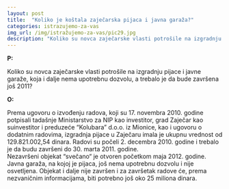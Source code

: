 ```yaml
---
layout: post
title:  "Koliko je koštala zaječarska pijaca i javna garaža?"
categories: istrazujemo-za-vas
img_url: /img/istražujemo-za-vas/pic29.jpg
description: "Koliko su novca zaječarske vlasti potrošile na izgradnju pijace i javne garaže, koja i dalje nema upotrebnu dozvolu, a trebalo je da bude završena još 2011?"
---
```


**P:**

Koliko su novca zaječarske vlasti potrošile na izgradnju pijace i javne garaže, koja i dalje nema upotrebnu dozvolu, a trebalo je da bude završena još 2011?

**O:**

<div class="justify">
Prema ugovoru o izvođenju radova, koji su  17. novembra 2010. godine potpisali tadašnje Ministarstvo za NIP kao investitor, grad Zaječar kao suinvestitor i  preduzeće “Kolubara” d.o.o. iz Mionice, kao i ugovoru o dodatnim radovima, izgradnja pijace u Zaječaru imala je ukupnu vrednost od 129.821.002,54 dinara. Radovi su počeli 2. decembra 2010. godine i trebalo je da budu završeni do 30. marta 2011. godine.<br/>
Nezavršeni objekat “svečano“ je otvoren početkom maja 2012. godine.
Javna garaža, na kojoj je pijaca, još nema upotrebnu dozvolu i nije osvetljena. Objekat i dalje nije završen i za završetak radove će, prema nezvaničnim informacijama, biti potrebno još oko 25 miliona dinara.<br/>
</div>